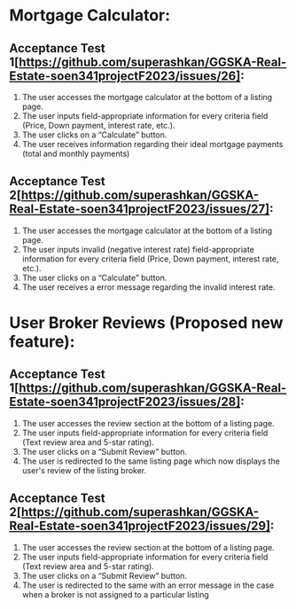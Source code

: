 # Mortgage Calculator:

## Acceptance Test 1[https://github.com/superashkan/GGSKA-Real-Estate-soen341projectF2023/issues/26]:

1. The user accesses the mortgage calculator at the bottom of a listing page.
2. The user inputs field-appropriate information for every criteria field (Price, Down payment, interest rate, etc.).
3. The user clicks on a “Calculate” button.
4. The user receives information regarding their ideal mortgage payments (total and monthly payments)

## Acceptance Test 2[https://github.com/superashkan/GGSKA-Real-Estate-soen341projectF2023/issues/27]:

1. The user accesses the mortgage calculator at the bottom of a listing page.
2. The user inputs invalid (negative interest rate) field-appropriate information for every criteria field (Price, Down payment, interest rate, etc.).
3. The user clicks on a “Calculate” button.
4. The user receives a error message regarding the invalid interest rate.


# User Broker Reviews (Proposed new feature):
## Acceptance Test 1[https://github.com/superashkan/GGSKA-Real-Estate-soen341projectF2023/issues/28]:

1. The user accesses the review section at the bottom of a listing page.
2. The user inputs field-appropriate information for every criteria field (Text review area and 5-star rating).
3. The user clicks on a “Submit Review” button.
4. The user is redirected to the same listing page which now displays the user's review of the listing broker.


## Acceptance Test 2[https://github.com/superashkan/GGSKA-Real-Estate-soen341projectF2023/issues/29]:

1. The user accesses the review section at the bottom of a listing page.
2. The user inputs field-appropriate information for every criteria field (Text review area and 5-star rating).
3. The user clicks on a “Submit Review” button.
4. The user is redirected to the same with an error message in the case when a broker is not assigned to a particular listing



